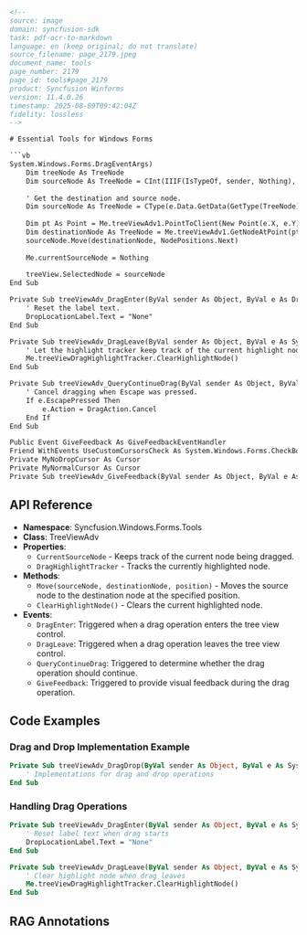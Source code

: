 ```html
<!-- 
source: image
domain: syncfusion-sdk
task: pdf-ocr-to-markdown
language: en (keep original; do not translate)
source_filename: page_2179.jpeg
document_name: tools
page_number: 2179
page_id: tools#page_2179
product: Syncfusion Winforms
version: 11.4.0.26
timestamp: 2025-08-09T09:42:04Z
fidelity: lossless
-->

# Essential Tools for Windows Forms

```vb
System.Windows.Forms.DragEventArgs)
    Dim treeNode As TreeNode
    Dim sourceNode As TreeNode = CInt(IIIF(IsTypeOf, sender, Nothing), TreeView)
    
    ' Get the destination and source node.
    Dim sourceNode As TreeNode = CType(e.Data.GetData(GetType(TreeNode)), TreeNode)
    
    Dim pt As Point = Me.treeViewAdv1.PointToClient(New Point(e.X, e.Y))
    Dim destinationNode As TreeNode = Me.treeViewAdv1.GetNodeAtPoint(pt)
    sourceNode.Move(destinationNode, NodePositions.Next)
    
    Me.currentSourceNode = Nothing
    
    treeView.SelectedNode = sourceNode
End Sub

Private Sub treeViewAdv_DragEnter(ByVal sender As Object, ByVal e As DragEventArgs) Handles ListDragTarget.DragEnter
    ' Reset the label text.
    DropLocationLabel.Text = "None"
End Sub

Private Sub treeViewAdv_DragLeave(ByVal sender As Object, ByVal e As System.EventArgs) Handles treeViewAdv1.DragLeave
    ' Let the highlight tracker keep track of the current highlight node.
    Me.treeViewDragHighlightTracker.ClearHighlightNode()
End Sub

Private Sub treeViewAdv_QueryContinueDrag(ByVal sender As Object, ByVal e As System.Windows.Forms.QueryContinueDragEventArgs) Handles treeViewAdv1.QueryContinueDrag
    ' Cancel dragging when Escape was pressed.
    If e.EscapePressed Then
        e.Action = DragAction.Cancel
    End If
End Sub

Public Event GiveFeedback As GiveFeedbackEventHandler
Friend WithEvents UseCustomCursorsCheck As System.Windows.Forms.CheckBox
Private MyNoDropCursor As Cursor
Private MyNormalCursor As Cursor
Private Sub treeViewAdv_GiveFeedback(ByVal sender As Object, ByVal e As GiveFeedbackEventArgs) Handles ListDragSource.GiveFeedback
```

## API Reference
- **Namespace**: Syncfusion.Windows.Forms.Tools
- **Class**: TreeViewAdv
- **Properties**:
  - `CurrentSourceNode` - Keeps track of the current node being dragged.
  - `DragHighlightTracker` - Tracks the currently highlighted node.
- **Methods**:
  - `Move(sourceNode, destinationNode, position)` - Moves the source node to the destination node at the specified position.
  - `ClearHighlightNode()` - Clears the current highlighted node.
- **Events**:
  - `DragEnter`: Triggered when a drag operation enters the tree view control.
  - `DragLeave`: Triggered when a drag operation leaves the tree view control.
  - `QueryContinueDrag`: Triggered to determine whether the drag operation should continue.
  - `GiveFeedback`: Triggered to provide visual feedback during the drag operation.

## Code Examples

### Drag and Drop Implementation Example

```vb
Private Sub treeViewAdv_DragDrop(ByVal sender As Object, ByVal e As System.Windows.Forms.DragEventArgs) Handles TreeViewAdv.DragDrop
    ' Implementations for drag and drop operations
End Sub
```

### Handling Drag Operations

```vb
Private Sub treeViewAdv_DragEnter(ByVal sender As Object, ByVal e As System.Windows.Forms.DragEventArgs) Handles TreeViewAdv.DragEnter
    ' Reset label text when drag starts
    DropLocationLabel.Text = "None"
End Sub

Private Sub treeViewAdv_DragLeave(ByVal sender As Object, ByVal e As System.EventArgs) Handles TreeViewAdv.DragLeave
    ' Clear highlight node when drag leaves
    Me.treeViewDragHighlightTracker.ClearHighlightNode()
End Sub
```

## RAG Annotations
<!-- tags: [Drag and Drop, TreeViewAdv, WinForms, Syncfusion] keywords: [DragDrop, DragEnter, DragLeave, QueryContinueDrag, GiveFeedback, TreeViewAdv, DragHighlightTracker, CurrentSourceNode] -->
```